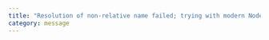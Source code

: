 ```yaml
---
title: "Resolution of non-relative name failed; trying with modern Node resolution features disabled to see if npm library needs configuration update."
category: message
---
```

